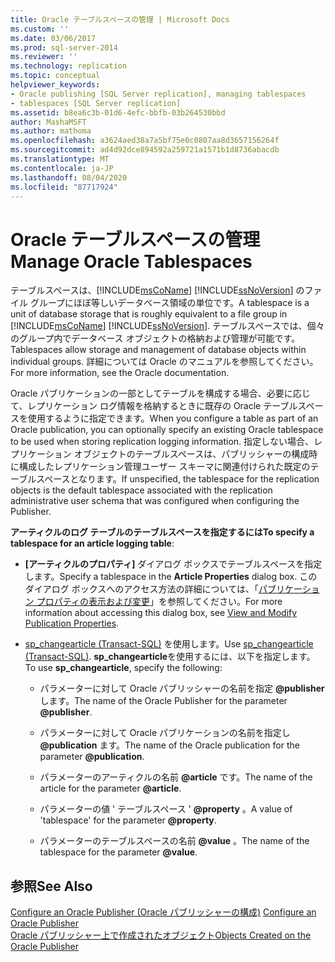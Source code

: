 ```yaml
---
title: Oracle テーブルスペースの管理 | Microsoft Docs
ms.custom: ''
ms.date: 03/06/2017
ms.prod: sql-server-2014
ms.reviewer: ''
ms.technology: replication
ms.topic: conceptual
helpviewer_keywords:
- Oracle publishing [SQL Server replication], managing tablespaces
- tablespaces [SQL Server replication]
ms.assetid: b8ea6c3b-01d6-4efc-bbfb-03b264530bbd
author: MashaMSFT
ms.author: mathoma
ms.openlocfilehash: a3624aed38a7a5bf75e0c0807aa8d3657156264f
ms.sourcegitcommit: ad4d92dce894592a259721a1571b1d8736abacdb
ms.translationtype: MT
ms.contentlocale: ja-JP
ms.lasthandoff: 08/04/2020
ms.locfileid: "87717924"
---
```

# <a name="manage-oracle-tablespaces"></a><span data-ttu-id="c0c6f-102">Oracle テーブルスペースの管理</span><span class="sxs-lookup"><span data-stu-id="c0c6f-102">Manage Oracle Tablespaces</span></span>
  <span data-ttu-id="c0c6f-103">テーブルスペースは、[!INCLUDE[msCoName](../../../includes/msconame-md.md)] [!INCLUDE[ssNoVersion](../../../includes/ssnoversion-md.md)] のファイル グループにほぼ等しいデータベース領域の単位です。</span><span class="sxs-lookup"><span data-stu-id="c0c6f-103">A tablespace is a unit of database storage that is roughly equivalent to a file group in [!INCLUDE[msCoName](../../../includes/msconame-md.md)] [!INCLUDE[ssNoVersion](../../../includes/ssnoversion-md.md)].</span></span> <span data-ttu-id="c0c6f-104">テーブルスペースでは、個々のグループ内でデータベース オブジェクトの格納および管理が可能です。</span><span class="sxs-lookup"><span data-stu-id="c0c6f-104">Tablespaces allow storage and management of database objects within individual groups.</span></span> <span data-ttu-id="c0c6f-105">詳細については Oracle のマニュアルを参照してください。</span><span class="sxs-lookup"><span data-stu-id="c0c6f-105">For more information, see the Oracle documentation.</span></span>  
  
 <span data-ttu-id="c0c6f-106">Oracle パブリケーションの一部としてテーブルを構成する場合、必要に応じて、レプリケーション ログ情報を格納するときに既存の Oracle テーブルスペースを使用するように指定できます。</span><span class="sxs-lookup"><span data-stu-id="c0c6f-106">When you configure a table as part of an Oracle publication, you can optionally specify an existing Oracle tablespace to be used when storing replication logging information.</span></span> <span data-ttu-id="c0c6f-107">指定しない場合、レプリケーション オブジェクトのテーブルスペースは、パブリッシャーの構成時に構成したレプリケーション管理ユーザー スキーマに関連付けられた既定のテーブルスペースとなります。</span><span class="sxs-lookup"><span data-stu-id="c0c6f-107">If unspecified, the tablespace for the replication objects is the default tablespace associated with the replication administrative user schema that was configured when configuring the Publisher.</span></span>  
  
 <span data-ttu-id="c0c6f-108">**アーティクルのログ テーブルのテーブルスペースを指定するには**</span><span class="sxs-lookup"><span data-stu-id="c0c6f-108">**To specify a tablespace for an article logging table**:</span></span>  
  
-   <span data-ttu-id="c0c6f-109">**[アーティクルのプロパティ]** ダイアログ ボックスでテーブルスペースを指定します。</span><span class="sxs-lookup"><span data-stu-id="c0c6f-109">Specify a tablespace in the **Article Properties** dialog box.</span></span> <span data-ttu-id="c0c6f-110">このダイアログ ボックスへのアクセス方法の詳細については、「[パブリケーション プロパティの表示および変更](../publish/view-and-modify-publication-properties.md)」を参照してください。</span><span class="sxs-lookup"><span data-stu-id="c0c6f-110">For more information about accessing this dialog box, see [View and Modify Publication Properties](../publish/view-and-modify-publication-properties.md).</span></span>  
  
-   <span data-ttu-id="c0c6f-111">[sp_changearticle &#40;Transact-SQL&#41;](/sql/relational-databases/system-stored-procedures/sp-changearticle-transact-sql) を使用します。</span><span class="sxs-lookup"><span data-stu-id="c0c6f-111">Use [sp_changearticle &#40;Transact-SQL&#41;](/sql/relational-databases/system-stored-procedures/sp-changearticle-transact-sql).</span></span> <span data-ttu-id="c0c6f-112">**sp_changearticle**を使用するには、以下を指定します。</span><span class="sxs-lookup"><span data-stu-id="c0c6f-112">To use **sp_changearticle**, specify the following:</span></span>  
  
    -   <span data-ttu-id="c0c6f-113">パラメーターに対して Oracle パブリッシャーの名前を指定 **@publisher** します。</span><span class="sxs-lookup"><span data-stu-id="c0c6f-113">The name of the Oracle Publisher for the parameter **@publisher**.</span></span>  
  
    -   <span data-ttu-id="c0c6f-114">パラメーターに対して Oracle パブリケーションの名前を指定し **@publication** ます。</span><span class="sxs-lookup"><span data-stu-id="c0c6f-114">The name of the Oracle publication for the parameter **@publication**.</span></span>  
  
    -   <span data-ttu-id="c0c6f-115">パラメーターのアーティクルの名前 **@article** です。</span><span class="sxs-lookup"><span data-stu-id="c0c6f-115">The name of the article for the parameter **@article**.</span></span>  
  
    -   <span data-ttu-id="c0c6f-116">パラメーターの値 ' テーブルスペース ' **@property** 。</span><span class="sxs-lookup"><span data-stu-id="c0c6f-116">A value of 'tablespace' for the parameter **@property**.</span></span>  
  
    -   <span data-ttu-id="c0c6f-117">パラメーターのテーブルスペースの名前 **@value** 。</span><span class="sxs-lookup"><span data-stu-id="c0c6f-117">The name of the tablespace for the parameter **@value**.</span></span>  
  
## <a name="see-also"></a><span data-ttu-id="c0c6f-118">参照</span><span class="sxs-lookup"><span data-stu-id="c0c6f-118">See Also</span></span>  
 <span data-ttu-id="c0c6f-119">[Configure an Oracle Publisher (Oracle パブリッシャーの構成)](configure-an-oracle-publisher.md) </span><span class="sxs-lookup"><span data-stu-id="c0c6f-119">[Configure an Oracle Publisher](configure-an-oracle-publisher.md) </span></span>  
 [<span data-ttu-id="c0c6f-120">Oracle パブリッシャー上で作成されたオブジェクト</span><span class="sxs-lookup"><span data-stu-id="c0c6f-120">Objects Created on the Oracle Publisher</span></span>](objects-created-on-the-oracle-publisher.md)  
  
  
